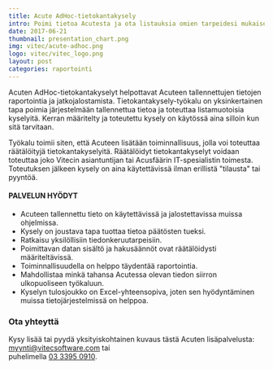 ```yaml
---
title: Acute AdHoc-tietokantakysely
intro: Poimi tietoa Acutesta ja ota listauksia omien tarpeidesi mukaisesti.
date: 2017-06-21
thumbnail: presentation_chart.png
img: vitec/acute-adhoc.png
logo: vitec/vitec_logo.png
layout: post
categories: raportointi
---
```


Acuten AdHoc-tietokantakyselyt helpottavat Acuteen tallennettujen tietojen raportointia ja jatkojalostamista. Tietokantakysely-työkalu on yksinkertainen tapa poimia järjestelmään tallennettua tietoa ja toteuttaa listamuotoisia kyselyitä. Kerran määritelty ja toteutettu kysely on käytössä aina silloin kun sitä tarvitaan.  

Työkalu toimii siten, että Acuteen lisätään toiminnallisuus, jolla voi toteuttaa räätälöityjä tietokantakyselyitä. Räätälöidyt tietokantakyselyt voidaan toteuttaa joko Vitecin asiantuntijan tai Acusfäärin IT-spesialistin toimesta. Toteutuksen jälkeen kysely on aina käytettävissä ilman erillistä "tilausta" tai pyyntöä. 

#### PALVELUN HYÖDYT

- Acuteen tallennettu tieto on käytettävissä ja jalostettavissa muissa ohjelmissa.
- Kysely on joustava tapa tuottaa tietoa päätösten tueksi.
- Ratkaisu yksilöllisiin tiedonkeruutarpeisiin.
- Poimittavan datan sisältö ja hakusäännöt ovat räätälöidysti määriteltävissä.
- Toiminnallisuudella on helppo täydentää raportointia.
- Mahdollistaa minkä tahansa Acutessa olevan tiedon siirron ulkopuoliseen työkaluun.
- Kyselyn tulosjoukko on Excel-yhteensopiva, joten sen hyödyntäminen muissa tietojärjestelmissä on helppoa.

### Ota yhteyttä

Kysy lisää tai pyydä yksityiskohtainen kuvaus tästä Acuten lisäpalvelusta: 
[myynti@vitecsoftware.com](mailto://myynti@vitecsoftware.com) tai  
puhelimella [03 3395 0910](tel://+358333950910).
